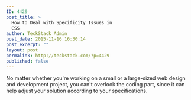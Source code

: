 ```yaml
---
ID: 4429
post_title: >
  How to Deal with Specificity Issues in
  CSS
author: TeckStack Admin
post_date: 2015-11-16 16:30:14
post_excerpt: ""
layout: post
permalink: http://teckstack.com/?p=4429
published: false
---
```

No matter whether you're working on a small or a large-sized web design and development project, you can't overlook the coding part, since it can help adjust your solution according to your specifications.